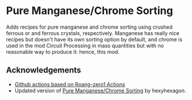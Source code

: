 # Pure Manganese/Chrome Sorting
Adds recipes for pure manganese and chrome sorting using crushed ferrous or and ferrous crystals, respectively. Manganese has really nice recipes but doesn't have its own sorting option by default, and chrome is used in the mod Circuit Processing in mass quantities but with no reasonable way to produce it: hence, this mod.

## Acknowledgements

- [Github actions based on Roang-zero1 Actions](https://github.com/Roang-zero1)
- Updated version of [Pure Manganese/Chrome Sorting](https://mods.factorio.com/mod/Manganese_Chrome_Sorting) by hexyhexagon.
